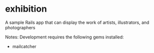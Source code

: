 # exhibition
A sample Rails app that can display the work of artists, illustrators, and photographers

Notes:
Development requires the following gems installed:
- mailcatcher
